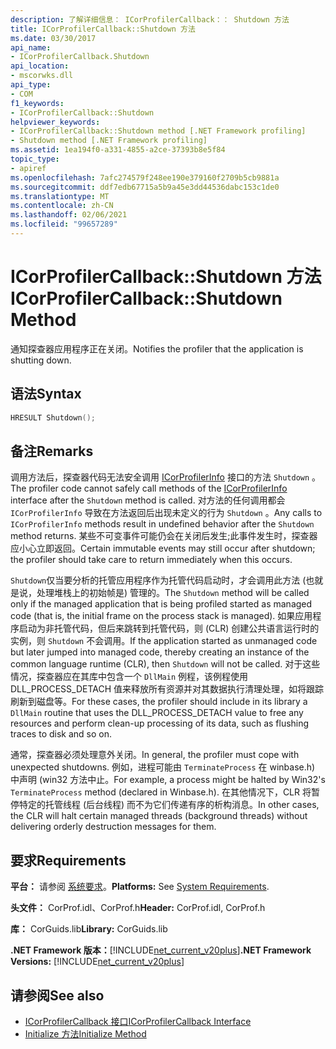 ```yaml
---
description: 了解详细信息： ICorProfilerCallback：： Shutdown 方法
title: ICorProfilerCallback::Shutdown 方法
ms.date: 03/30/2017
api_name:
- ICorProfilerCallback.Shutdown
api_location:
- mscorwks.dll
api_type:
- COM
f1_keywords:
- ICorProfilerCallback::Shutdown
helpviewer_keywords:
- ICorProfilerCallback::Shutdown method [.NET Framework profiling]
- Shutdown method [.NET Framework profiling]
ms.assetid: 1ea194f0-a331-4855-a2ce-37393b8e5f84
topic_type:
- apiref
ms.openlocfilehash: 7afc274579f248ee190e379160f2709b5cb9881a
ms.sourcegitcommit: ddf7edb67715a5b9a45e3dd44536dabc153c1de0
ms.translationtype: MT
ms.contentlocale: zh-CN
ms.lasthandoff: 02/06/2021
ms.locfileid: "99657289"
---
```

# <a name="icorprofilercallbackshutdown-method"></a><span data-ttu-id="7b5f4-103">ICorProfilerCallback::Shutdown 方法</span><span class="sxs-lookup"><span data-stu-id="7b5f4-103">ICorProfilerCallback::Shutdown Method</span></span>

<span data-ttu-id="7b5f4-104">通知探查器应用程序正在关闭。</span><span class="sxs-lookup"><span data-stu-id="7b5f4-104">Notifies the profiler that the application is shutting down.</span></span>  
  
## <a name="syntax"></a><span data-ttu-id="7b5f4-105">语法</span><span class="sxs-lookup"><span data-stu-id="7b5f4-105">Syntax</span></span>  
  
```cpp  
HRESULT Shutdown();  
```  
  
## <a name="remarks"></a><span data-ttu-id="7b5f4-106">备注</span><span class="sxs-lookup"><span data-stu-id="7b5f4-106">Remarks</span></span>  

 <span data-ttu-id="7b5f4-107">调用方法后，探查器代码无法安全调用 [ICorProfilerInfo](icorprofilerinfo-interface.md) 接口的方法 `Shutdown` 。</span><span class="sxs-lookup"><span data-stu-id="7b5f4-107">The profiler code cannot safely call methods of the [ICorProfilerInfo](icorprofilerinfo-interface.md) interface after the `Shutdown` method is called.</span></span> <span data-ttu-id="7b5f4-108">对方法的任何调用都会 `ICorProfilerInfo` 导致在方法返回后出现未定义的行为 `Shutdown` 。</span><span class="sxs-lookup"><span data-stu-id="7b5f4-108">Any calls to `ICorProfilerInfo` methods result in undefined behavior after the `Shutdown` method returns.</span></span> <span data-ttu-id="7b5f4-109">某些不可变事件可能仍会在关闭后发生;此事件发生时，探查器应小心立即返回。</span><span class="sxs-lookup"><span data-stu-id="7b5f4-109">Certain immutable events may still occur after shutdown; the profiler should take care to return immediately when this occurs.</span></span>  
  
 <span data-ttu-id="7b5f4-110">`Shutdown`仅当要分析的托管应用程序作为托管代码启动时，才会调用此方法 (也就是说，处理堆栈上的初始帧是) 管理的。</span><span class="sxs-lookup"><span data-stu-id="7b5f4-110">The `Shutdown` method will be called only if the managed application that is being profiled started as managed code (that is, the initial frame on the process stack is managed).</span></span> <span data-ttu-id="7b5f4-111">如果应用程序启动为非托管代码，但后来跳转到托管代码，则 (CLR) 创建公共语言运行时的实例，则 `Shutdown` 不会调用。</span><span class="sxs-lookup"><span data-stu-id="7b5f4-111">If the application started as unmanaged code but later jumped into managed code, thereby creating an instance of the common language runtime (CLR), then `Shutdown` will not be called.</span></span> <span data-ttu-id="7b5f4-112">对于这些情况，探查器应在其库中包含一个 `DllMain` 例程，该例程使用 DLL_PROCESS_DETACH 值来释放所有资源并对其数据执行清理处理，如将跟踪刷新到磁盘等。</span><span class="sxs-lookup"><span data-stu-id="7b5f4-112">For these cases, the profiler should include in its library a `DllMain` routine that uses the DLL_PROCESS_DETACH value to free any resources and perform clean-up processing of its data, such as flushing traces to disk and so on.</span></span>  
  
 <span data-ttu-id="7b5f4-113">通常，探查器必须处理意外关闭。</span><span class="sxs-lookup"><span data-stu-id="7b5f4-113">In general, the profiler must cope with unexpected shutdowns.</span></span> <span data-ttu-id="7b5f4-114">例如，进程可能由 `TerminateProcess` 在 winbase.h) 中声明 (win32 方法中止。</span><span class="sxs-lookup"><span data-stu-id="7b5f4-114">For example, a process might be halted by Win32's `TerminateProcess` method (declared in Winbase.h).</span></span> <span data-ttu-id="7b5f4-115">在其他情况下，CLR 将暂停特定的托管线程 (后台线程) 而不为它们传递有序的析构消息。</span><span class="sxs-lookup"><span data-stu-id="7b5f4-115">In other cases, the CLR will halt certain managed threads (background threads) without delivering orderly destruction messages for them.</span></span>  
  
## <a name="requirements"></a><span data-ttu-id="7b5f4-116">要求</span><span class="sxs-lookup"><span data-stu-id="7b5f4-116">Requirements</span></span>  

 <span data-ttu-id="7b5f4-117">**平台：** 请参阅 [系统要求](../../get-started/system-requirements.md)。</span><span class="sxs-lookup"><span data-stu-id="7b5f4-117">**Platforms:** See [System Requirements](../../get-started/system-requirements.md).</span></span>  
  
 <span data-ttu-id="7b5f4-118">**头文件：** CorProf.idl、CorProf.h</span><span class="sxs-lookup"><span data-stu-id="7b5f4-118">**Header:** CorProf.idl, CorProf.h</span></span>  
  
 <span data-ttu-id="7b5f4-119">**库：** CorGuids.lib</span><span class="sxs-lookup"><span data-stu-id="7b5f4-119">**Library:** CorGuids.lib</span></span>  
  
 <span data-ttu-id="7b5f4-120">**.NET Framework 版本：**[!INCLUDE[net_current_v20plus](../../../../includes/net-current-v20plus-md.md)]</span><span class="sxs-lookup"><span data-stu-id="7b5f4-120">**.NET Framework Versions:** [!INCLUDE[net_current_v20plus](../../../../includes/net-current-v20plus-md.md)]</span></span>  
  
## <a name="see-also"></a><span data-ttu-id="7b5f4-121">请参阅</span><span class="sxs-lookup"><span data-stu-id="7b5f4-121">See also</span></span>

- [<span data-ttu-id="7b5f4-122">ICorProfilerCallback 接口</span><span class="sxs-lookup"><span data-stu-id="7b5f4-122">ICorProfilerCallback Interface</span></span>](icorprofilercallback-interface.md)
- [<span data-ttu-id="7b5f4-123">Initialize 方法</span><span class="sxs-lookup"><span data-stu-id="7b5f4-123">Initialize Method</span></span>](icorprofilercallback-initialize-method.md)
